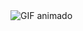<!DOCTYPE html>
<html>
<head>
    <title>Exibição de GIF</title>
</head>
<body>
    <img src=" https://pin.it/11DT9BF  " alt="GIF animado">
</body>
</html>

